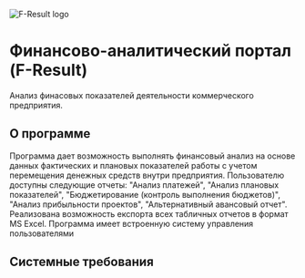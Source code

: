 ![F-Result logo](http://moonr.ho.ua/downloads/gallery/fresult/FResult-logo.png)

# Финансово-аналитический портал (F-Result)
Анализ финасовых показателей деятельности коммерческого предприятия.

## О программе
Программа дает возможность выполнять финансовый анализ на основе данных  фактических и плановых показателей работы с учетом перемещения денежных средств внутри предприятия. Пользователю доступны следующие отчеты: "Анализ платежей", "Анализ плановых показателей", "Бюджетирование (контроль выполнения бюджетов)", "Анализ прибыльности проектов", "Альтернативный авансовый отчет". Реализована возможность експорта всех табличных отчетов в формат MS Excel. Программа имеет встроенную систему управления пользователями

## Системные требования
